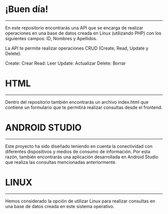 # ¡Buen día!
_______________________________________________________________________________________________________________________
En este repositorio encontrarás una API que se encarga de realizar operaciones en una base de datos creada en Linux (utilizando PHP) con los siguientes campos: ID, Nombres y Apellidos.

La API te permite realizar operaciones CRUD (Create, Read, Update y Delete):

Create: Crear
Read: Leer
Update: Actualizar
Delete: Borrar
# HTML
_________________________________________________________________________________________________________________________
Dentro del repositorio también encontrarás un archivo index.html que contiene un formulario que te permitirá realizar consultas desde el frontend.

# ANDROID STUDIO
__________________________________________________________________________________________________________________________
Este proyecto ha sido diseñado teniendo en cuenta la conectividad con diferentes dispositivos y medios de consumo de información. Por esta razón, también encontrarás una aplicación desarrollada en Android Studio que realiza las consultas mencionadas anteriormente.

# LINUX
___________________________________________________________________________________________________________________________
Hemos considerado la opción de utilizar Linux para realizar consultas en una base de datos creada en este sistema operativo.






